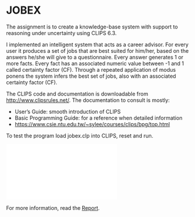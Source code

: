 # JOBEX

The assignment is to create a knowledge-base system with support to reasoning under uncertainty using CLIPS 6.3. 

I implemented an intelligent system that acts as a career advisor. For every user it produces a set of jobs that are best suited for him/her, based on the answers he/she will give to a questionnaire.
Every answer generates 1 or more facts. Every fact has an associated numeric value between -1 and 1 called certainty factor (CF). Through a repeated application of modus ponens the system infers the best set of jobs, also with an associated certainty factor (CF). 

The CLIPS code and documentation is downloadable from http://www.clipsrules.net/. The documentation to consult is mostly:
- User’s Guide: smooth introduction of CLIPS
- Basic Programming Guide: for a reference when detailed information
- https://www.csie.ntu.edu.tw/~sylee/courses/clips/bpg/top.html

To test the program load jobex.clp into CLIPS, reset and run. 

<object data="report.pdf" type="application/pdf" width="700px" height="700px">
    <embed src="report.pdf">
        <p>For more information, read the <a href="report.pdf">Report</a>.</p>
    </embed>
</object>






